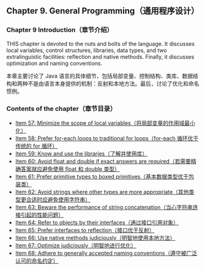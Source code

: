 ## Chapter 9. General Programming（通用程序设计）

### Chapter 9 Introduction（章节介绍）

THIS chapter is devoted to the nuts and bolts of the language. It discusses local variables, control structures, libraries, data types, and two extralinguistic facilities: reflection and native methods. Finally, it discusses optimization and naming conventions.

本章主要讨论了 Java 语言的具体细节，包括局部变量、控制结构、类库、数据结构和两种不是由语言本身提供的机制：反射和本地方法。最后，讨论了优化和命名惯例。

### Contents of the chapter（章节目录）
- [Item 57: Minimize the scope of local variables（将局部变量的作用域最小化）](/Chapter-9/Chapter-9-Item-57-Minimize-the-scope-of-local-variables.md)
- [Item 58: Prefer for-each loops to traditional for loops（for-each 循环优于传统的 for 循环）](/Chapter-9/Chapter-9-Item-58-Prefer-for-each-loops-to-traditional-for-loops.md)
- [Item 59: Know and use the libraries（了解并使用库）](/Chapter-9/Chapter-9-Item-59-Know-and-use-the-libraries.md)
- [Item 60: Avoid float and double if exact answers are required（若需要精确答案就应避免使用 float 和 double 类型）](/Chapter-9/Chapter-9-Item-60-Avoid-float-and-double-if-exact-answers-are-required.md)
- [Item 61: Prefer primitive types to boxed primitives（基本数据类型优于包装类）](/Chapter-9/Chapter-9-Item-61-Prefer-primitive-types-to-boxed-primitives.md)
- [Item 62: Avoid strings where other types are more appropriate（其他类型更合适时应避免使用字符串）](/Chapter-9/Chapter-9-Item-62-Avoid-strings-where-other-types-are-more-appropriate.md)
- [Item 63: Beware the performance of string concatenation（当心字符串连接引起的性能问题）](/Chapter-9/Chapter-9-Item-63-Beware-the-performance-of-string-concatenation.md)
- [Item 64: Refer to objects by their interfaces（通过接口引用对象）](/Chapter-9/Chapter-9-Item-64-Refer-to-objects-by-their-interfaces.md)
- [Item 65: Prefer interfaces to reflection（接口优于反射）](/Chapter-9/Chapter-9-Item-65-Prefer-interfaces-to-reflection.md)
- [Item 66: Use native methods judiciously（明智地使用本地方法）](/Chapter-9/Chapter-9-Item-66-Use-native-methods-judiciously.md)
- [Item 67: Optimize judiciously（明智地进行优化）](/Chapter-9/Chapter-9-Item-67-Optimize-judiciously.md)
- [Item 68: Adhere to generally accepted naming conventions（遵守被广泛认可的命名约定）](/Chapter-9/Chapter-9-Item-68-Adhere-to-generally-accepted-naming-conventions.md)
